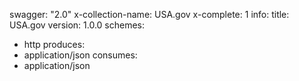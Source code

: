 swagger: "2.0"
x-collection-name: USA.gov
x-complete: 1
info:
  title: USA.gov
  version: 1.0.0
schemes:
- http
produces:
- application/json
consumes:
- application/json